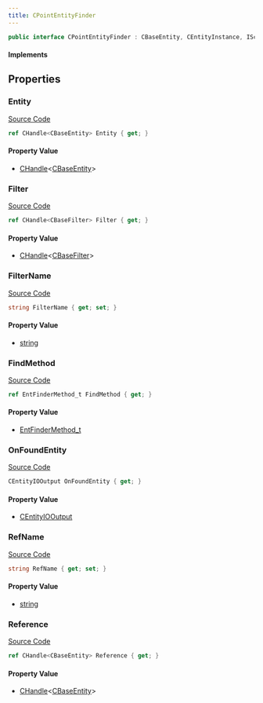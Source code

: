 ```yaml
---
title: CPointEntityFinder
---
```


```csharp
public interface CPointEntityFinder : CBaseEntity, CEntityInstance, ISchemaClass<CEntityInstance>, ISchemaClass<CBaseEntity>, ISchemaClass<CPointEntityFinder>, ISchemaField, ISchemaClass, INativeHandle
```

#### Implements

## Properties

### Entity

[Source Code](https://github.com/swiftly-solution/swiftlys2/blob/beta/managed/src/SwiftlyS2.Generated/Schemas/Interfaces/CPointEntityFinder.cs#L16)

```csharp
ref CHandle<CBaseEntity> Entity { get; }
```

#### Property Value

- [CHandle](/docs/api/shared/natives/chandle-1)<[CBaseEntity](/docs/api/shared/schemadefinitions/cbaseentity)>

### Filter

[Source Code](https://github.com/swiftly-solution/swiftlys2/blob/beta/managed/src/SwiftlyS2.Generated/Schemas/Interfaces/CPointEntityFinder.cs#L20)

```csharp
ref CHandle<CBaseFilter> Filter { get; }
```

#### Property Value

- [CHandle](/docs/api/shared/natives/chandle-1)<[CBaseFilter](/docs/api/shared/schemadefinitions/cbasefilter)>

### FilterName

[Source Code](https://github.com/swiftly-solution/swiftlys2/blob/beta/managed/src/SwiftlyS2.Generated/Schemas/Interfaces/CPointEntityFinder.cs#L18)

```csharp
string FilterName { get; set; }
```

#### Property Value

- [string](https://learn.microsoft.com/dotnet/api/system.string)

### FindMethod

[Source Code](https://github.com/swiftly-solution/swiftlys2/blob/beta/managed/src/SwiftlyS2.Generated/Schemas/Interfaces/CPointEntityFinder.cs#L26)

```csharp
ref EntFinderMethod_t FindMethod { get; }
```

#### Property Value

- [EntFinderMethod_t](/docs/api/shared/schemadefinitions/entfindermethod_t)

### OnFoundEntity

[Source Code](https://github.com/swiftly-solution/swiftlys2/blob/beta/managed/src/SwiftlyS2.Generated/Schemas/Interfaces/CPointEntityFinder.cs#L28)

```csharp
CEntityIOOutput OnFoundEntity { get; }
```

#### Property Value

- [CEntityIOOutput](/docs/api/shared/schemadefinitions/centityiooutput)

### RefName

[Source Code](https://github.com/swiftly-solution/swiftlys2/blob/beta/managed/src/SwiftlyS2.Generated/Schemas/Interfaces/CPointEntityFinder.cs#L22)

```csharp
string RefName { get; set; }
```

#### Property Value

- [string](https://learn.microsoft.com/dotnet/api/system.string)

### Reference

[Source Code](https://github.com/swiftly-solution/swiftlys2/blob/beta/managed/src/SwiftlyS2.Generated/Schemas/Interfaces/CPointEntityFinder.cs#L24)

```csharp
ref CHandle<CBaseEntity> Reference { get; }
```

#### Property Value

- [CHandle](/docs/api/shared/natives/chandle-1)<[CBaseEntity](/docs/api/shared/schemadefinitions/cbaseentity)>

